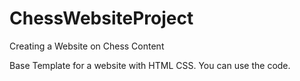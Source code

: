# ChessWebsiteProject
 Creating a Website on Chess Content

Base Template for a website with HTML CSS.
You can use the code.

